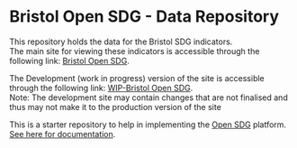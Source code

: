 # Bristol Open SDG - Data Repository 

This repository holds the data for the Bristol SDG indicators.  
The main site for viewing these indicators is accessible through the following link: [Bristol Open SDG](https://bristolsdgs.github.io/).  

The Development (work in progress) version of the site is accessible through the following link: [WIP-Bristol Open SDG](https://sdg-bristol.github.io/sdg-site-bristol/).  
Note: The development site may contain changes that are not finalised and thus may not make it to the production version of the site  

This is a starter repository to help in implementing the [Open SDG](https://github.com/open-sdg/open-sdg) platform. [See here for documentation](https://open-sdg.readthedocs.io).

